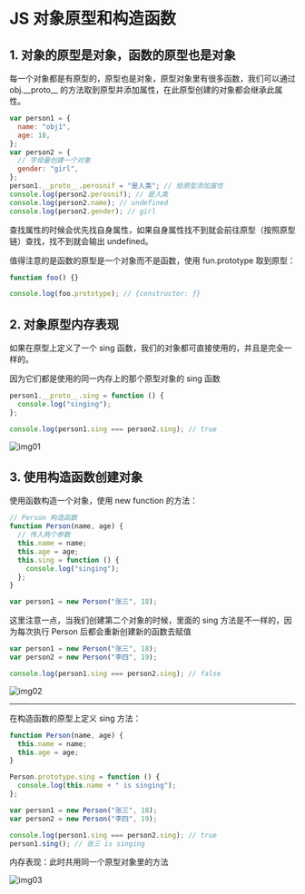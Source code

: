 # JS 对象原型和构造函数

## 1. 对象的原型是对象，函数的原型也是对象

每一个对象都是有原型的，原型也是对象，原型对象里有很多函数，我们可以通过 obj.\_\_proto\_\_ 的方法取到原型并添加属性，在此原型创建的对象都会继承此属性。

```js
var person1 = {
  name: "obj1",
  age: 18,
};
var person2 = {
  // 字母量创建一个对象
  gender: "girl",
};
person1.__proto__.perosnif = "是人类"; // 给原型添加属性
console.log(person2.perosnif); // 是人类
console.log(person2.name); // undefined
console.log(person2.gender); // girl
```

查找属性的时候会优先找自身属性，如果自身属性找不到就会前往原型（按照原型链）查找，找不到就会输出 undefined。

值得注意的是函数的原型是一个对象而不是函数，使用 fun.prototype 取到原型：

```js
function foo() {}

console.log(foo.prototype); // {constructor: ƒ}
```

## 2. 对象原型内存表现

如果在原型上定义了一个 sing 函数，我们的对象都可直接使用的，并且是完全一样的。

因为它们都是使用的同一内存上的那个原型对象的 sing 函数

```js
person1.__proto__.sing = function () {
  console.log("singing");
};

console.log(person1.sing === person2.sing); // true
```

![img01](/images/JS/JS原型链01.png)

## 3. 使用构造函数创建对象

使用函数构造一个对象，使用 new function 的方法：

```js
// Person 构造函数
function Person(name, age) {
  // 传入两个参数
  this.name = name;
  this.age = age;
  this.sing = function () {
    console.log("singing");
  };
}

var person1 = new Person("张三", 18);
```

这里注意一点，当我们创建第二个对象的时候，里面的 sing 方法是不一样的，因为每次执行 Person 后都会重新创建新的函数去赋值

```js
var person1 = new Person("张三", 18);
var person2 = new Person("李四", 19);

console.log(person1.sing === person2.sing); // false
```

![img02](/images/JS/JS原型链02.png)

---

在构造函数的原型上定义 sing 方法：

```js
function Person(name, age) {
  this.name = name;
  this.age = age;
}

Person.prototype.sing = function () {
  console.log(this.name + " is singing");
};

var person1 = new Person("张三", 18);
var person2 = new Person("李四", 19);

console.log(person1.sing === person2.sing); // true
person1.sing(); // 张三 is singing
```

内存表现：此时共用同一个原型对象里的方法

![img03](/images/JS/JS原型链03.png)
